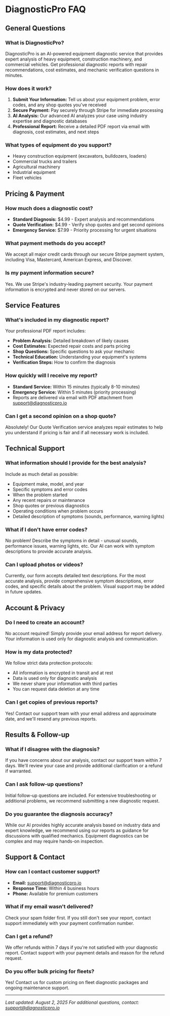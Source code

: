# DiagnosticPro FAQ

## General Questions

### What is DiagnosticPro?
DiagnosticPro is an AI-powered equipment diagnostic service that provides expert analysis of heavy equipment, construction machinery, and commercial vehicles. Get professional diagnostic reports with repair recommendations, cost estimates, and mechanic verification questions in minutes.

### How does it work?
1. **Submit Your Information:** Tell us about your equipment problem, error codes, and any shop quotes you've received
2. **Secure Payment:** Pay securely through Stripe for immediate processing
3. **AI Analysis:** Our advanced AI analyzes your case using industry expertise and diagnostic databases
4. **Professional Report:** Receive a detailed PDF report via email with diagnosis, cost estimates, and next steps

### What types of equipment do you support?
- Heavy construction equipment (excavators, bulldozers, loaders)
- Commercial trucks and trailers
- Agricultural machinery
- Industrial equipment
- Fleet vehicles

## Pricing & Payment

### How much does a diagnostic cost?
- **Standard Diagnosis:** $4.99 - Expert analysis and recommendations
- **Quote Verification:** $4.99 - Verify shop quotes and get second opinions
- **Emergency Service:** $7.99 - Priority processing for urgent situations

### What payment methods do you accept?
We accept all major credit cards through our secure Stripe payment system, including Visa, Mastercard, American Express, and Discover.

### Is my payment information secure?
Yes. We use Stripe's industry-leading payment security. Your payment information is encrypted and never stored on our servers.

## Service Features

### What's included in my diagnostic report?
Your professional PDF report includes:
- **Problem Analysis:** Detailed breakdown of likely causes
- **Cost Estimates:** Expected repair costs and parts pricing
- **Shop Questions:** Specific questions to ask your mechanic
- **Technical Education:** Understanding your equipment's systems
- **Verification Steps:** How to confirm the diagnosis

### How quickly will I receive my report?
- **Standard Service:** Within 15 minutes (typically 8-10 minutes)
- **Emergency Service:** Within 5 minutes (priority processing)
- Reports are delivered via email with PDF attachment from support@diagnosticpro.io

### Can I get a second opinion on a shop quote?
Absolutely! Our Quote Verification service analyzes repair estimates to help you understand if pricing is fair and if all necessary work is included.

## Technical Support

### What information should I provide for the best analysis?
Include as much detail as possible:
- Equipment make, model, and year
- Specific symptoms and error codes
- When the problem started
- Any recent repairs or maintenance
- Shop quotes or previous diagnostics
- Operating conditions when problem occurs
- Detailed description of symptoms (sounds, performance, warning lights)

### What if I don't have error codes?
No problem! Describe the symptoms in detail - unusual sounds, performance issues, warning lights, etc. Our AI can work with symptom descriptions to provide accurate analysis.

### Can I upload photos or videos?
Currently, our form accepts detailed text descriptions. For the most accurate analysis, provide comprehensive symptom descriptions, error codes, and specific details about the problem. Visual support may be added in future updates.

## Account & Privacy

### Do I need to create an account?
No account required! Simply provide your email address for report delivery. Your information is used only for diagnostic analysis and communication.

### How is my data protected?
We follow strict data protection protocols:
- All information is encrypted in transit and at rest
- Data is used only for diagnostic analysis
- We never share your information with third parties
- You can request data deletion at any time

### Can I get copies of previous reports?
Yes! Contact our support team with your email address and approximate date, and we'll resend any previous reports.

## Results & Follow-up

### What if I disagree with the diagnosis?
If you have concerns about our analysis, contact our support team within 7 days. We'll review your case and provide additional clarification or a refund if warranted.

### Can I ask follow-up questions?
Initial follow-up questions are included. For extensive troubleshooting or additional problems, we recommend submitting a new diagnostic request.

### Do you guarantee the diagnosis accuracy?
While our AI provides highly accurate analysis based on industry data and expert knowledge, we recommend using our reports as guidance for discussions with qualified mechanics. Equipment diagnostics can be complex and may require hands-on inspection.

## Support & Contact

### How can I contact customer support?
- **Email:** support@diagnosticpro.io
- **Response Time:** Within 4 business hours
- **Phone:** Available for premium customers

### What if my email wasn't delivered?
Check your spam folder first. If you still don't see your report, contact support immediately with your payment confirmation number.

### Can I get a refund?
We offer refunds within 7 days if you're not satisfied with your diagnostic report. Contact support with your payment details and reason for the refund request.

### Do you offer bulk pricing for fleets?
Yes! Contact us for custom pricing on fleet diagnostic packages and ongoing maintenance support.

---

*Last updated: August 2, 2025*
*For additional questions, contact: support@diagnosticpro.io*
